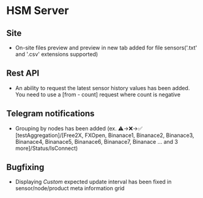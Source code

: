 # HSM Server

## Site

* On-site files preview and preview in new tab added for file sensors('.txt' and '.csv' extensions supported)

## Rest API

* An ability to request the latest sensor history values has been added. You need to use a [from - count] request where count is negative

## Telegram notifications

* Grouping by nodes has been added (ex. ⚠️->❌->✅ [testAggregation]/[Free2X, FXOpen, Binanace1, Binanace2, Binanace3, Binanace4, Binanace5, Binanace6, Binanace7, Binanace ... and 3 more]/Status/IsConnect)

## Bugfixing

* Displaying *Custom* expected update interval has been fixed in sensor/node/product meta information grid